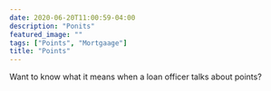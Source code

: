```yaml
---
date: 2020-06-20T11:00:59-04:00
description: "Ponits"
featured_image: ""
tags: ["Points", "Mortgaage"]
title: "Points"
---
```


Want to know what it means when a loan officer talks about points?